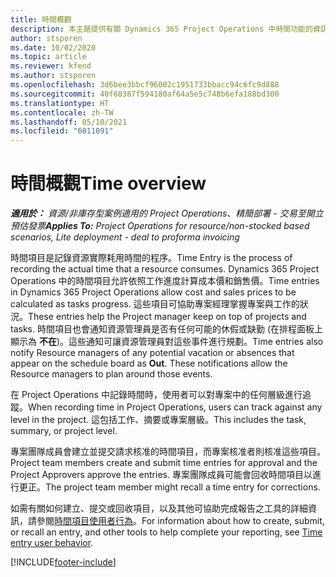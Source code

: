 ```yaml
---
title: 時間概觀
description: 本主題提供有關 Dynamics 365 Project Operations 中時間功能的資訊。
author: stsporen
ms.date: 10/02/2020
ms.topic: article
ms.reviewer: kfend
ms.author: stsporen
ms.openlocfilehash: 3d6bee3bbcf96002c1951733bbacc94c6fc9d888
ms.sourcegitcommit: 40f68387f594180af64a5e5c748b6efa188bd300
ms.translationtype: HT
ms.contentlocale: zh-TW
ms.lasthandoff: 05/10/2021
ms.locfileid: "6011091"
---
```

# <a name="time-overview"></a><span data-ttu-id="40acf-103">時間概觀</span><span class="sxs-lookup"><span data-stu-id="40acf-103">Time overview</span></span>

<span data-ttu-id="40acf-104">_**適用於：** 資源/非庫存型案例適用的 Project Operations、精簡部署 - 交易至開立預估發票_</span><span class="sxs-lookup"><span data-stu-id="40acf-104">_**Applies To:** Project Operations for resource/non-stocked based scenarios, Lite deployment - deal to proforma invoicing_</span></span>

<span data-ttu-id="40acf-105">時間項目是記錄資源實際耗用時間的程序。</span><span class="sxs-lookup"><span data-stu-id="40acf-105">Time Entry is the process of recording the actual time that a resource consumes.</span></span> <span data-ttu-id="40acf-106">Dynamics 365 Project Operations 中的時間項目允許依照工作進度計算成本價和銷售價。</span><span class="sxs-lookup"><span data-stu-id="40acf-106">Time entries in Dynamics 365 Project Operations allow cost and sales prices to be calculated as tasks progress.</span></span> <span data-ttu-id="40acf-107">這些項目可協助專案經理掌握專案與工作的狀況。</span><span class="sxs-lookup"><span data-stu-id="40acf-107">These entries help the Project manager keep on top of projects and tasks.</span></span> <span data-ttu-id="40acf-108">時間項目也會通知資源管理員是否有任何可能的休假或缺勤 (在排程面板上顯示為 **不在**)。這些通知可讓資源管理員對這些事件進行規劃。</span><span class="sxs-lookup"><span data-stu-id="40acf-108">Time entries also notify Resource managers of any potential vacation or absences that appear on the schedule board as **Out**. These notifications allow the Resource managers to plan around those events.</span></span>

<span data-ttu-id="40acf-109">在 Project Operations 中記錄時間時，使用者可以對專案中的任何層級進行追蹤。</span><span class="sxs-lookup"><span data-stu-id="40acf-109">When recording time in Project Operations, users can track against any level in the project.</span></span> <span data-ttu-id="40acf-110">這包括工作、摘要或專案層級。</span><span class="sxs-lookup"><span data-stu-id="40acf-110">This includes the task, summary, or project level.</span></span>

<span data-ttu-id="40acf-111">專案團隊成員會建立並提交請求核准的時間項目，而專案核准者則核准這些項目。</span><span class="sxs-lookup"><span data-stu-id="40acf-111">Project team members create and submit time entries for approval and the Project Approvers approve the entries.</span></span> <span data-ttu-id="40acf-112">專案團隊成員可能會回收時間項目以進行更正。</span><span class="sxs-lookup"><span data-stu-id="40acf-112">The project team member might recall a time entry for corrections.</span></span>

<span data-ttu-id="40acf-113">如需有關如何建立、提交或回收項目，以及其他可協助完成報告之工具的詳細資訊，請參閱[時間項目使用者行為](ui-behavior-time.md)。</span><span class="sxs-lookup"><span data-stu-id="40acf-113">For information about how to create, submit, or recall an entry, and other tools to help complete your reporting, see [Time entry user behavior](ui-behavior-time.md).</span></span>



[!INCLUDE[footer-include](../includes/footer-banner.md)]